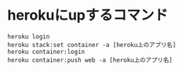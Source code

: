 # herokuにupするコマンド
```
heroku login
heroku stack:set container -a [heroku上のアプリ名]
heroku container:login
heroku container:push web -a [heroku上のアプリ名]
```